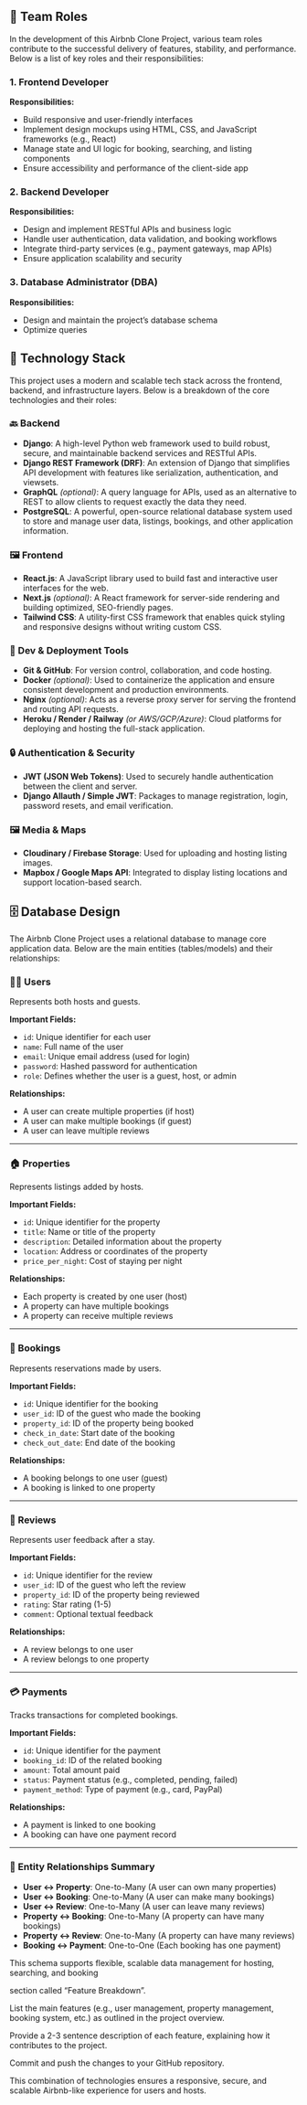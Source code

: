 ## 👥 Team Roles

In the development of this Airbnb Clone Project, various team roles contribute to the successful delivery of features, stability, and performance. Below is a list of key roles and their responsibilities:

### 1. Frontend Developer
**Responsibilities:**
- Build responsive and user-friendly interfaces
- Implement design mockups using HTML, CSS, and JavaScript frameworks (e.g., React)
- Manage state and UI logic for booking, searching, and listing components
- Ensure accessibility and performance of the client-side app

### 2. Backend Developer
**Responsibilities:**
- Design and implement RESTful APIs and business logic
- Handle user authentication, data validation, and booking workflows
- Integrate third-party services (e.g., payment gateways, map APIs)
- Ensure application scalability and security

### 3. Database Administrator (DBA)
**Responsibilities:**
- Design and maintain the project’s database schema
- Optimize queries

## 🧱 Technology Stack

This project uses a modern and scalable tech stack across the frontend, backend, and infrastructure layers. Below is a breakdown of the core technologies and their roles:

### 🔙 Backend

- **Django**: A high-level Python web framework used to build robust, secure, and maintainable backend services and RESTful APIs.
- **Django REST Framework (DRF)**: An extension of Django that simplifies API development with features like serialization, authentication, and viewsets.
- **GraphQL** *(optional)*: A query language for APIs, used as an alternative to REST to allow clients to request exactly the data they need.
- **PostgreSQL**: A powerful, open-source relational database system used to store and manage user data, listings, bookings, and other application information.

### 🖼️ Frontend

- **React.js**: A JavaScript library used to build fast and interactive user interfaces for the web.
- **Next.js** *(optional)*: A React framework for server-side rendering and building optimized, SEO-friendly pages.
- **Tailwind CSS**: A utility-first CSS framework that enables quick styling and responsive designs without writing custom CSS.

### 🧰 Dev & Deployment Tools

- **Git & GitHub**: For version control, collaboration, and code hosting.
- **Docker** *(optional)*: Used to containerize the application and ensure consistent development and production environments.
- **Nginx** *(optional)*: Acts as a reverse proxy server for serving the frontend and routing API requests.
- **Heroku / Render / Railway** *(or AWS/GCP/Azure)*: Cloud platforms for deploying and hosting the full-stack application.

### 🔒 Authentication & Security

- **JWT (JSON Web Tokens)**: Used to securely handle authentication between the client and server.
- **Django Allauth / Simple JWT**: Packages to manage registration, login, password resets, and email verification.

### 🖼️ Media & Maps

- **Cloudinary / Firebase Storage**: Used for uploading and hosting listing images.
- **Mapbox / Google Maps API**: Integrated to display listing locations and support location-based search.

## 🗄️ Database Design

The Airbnb Clone Project uses a relational database to manage core application data. Below are the main entities (tables/models) and their relationships:

### 🧑‍💼 Users
Represents both hosts and guests.

**Important Fields:**
- `id`: Unique identifier for each user
- `name`: Full name of the user
- `email`: Unique email address (used for login)
- `password`: Hashed password for authentication
- `role`: Defines whether the user is a guest, host, or admin

**Relationships:**
- A user can create multiple properties (if host)
- A user can make multiple bookings (if guest)
- A user can leave multiple reviews

---

### 🏠 Properties
Represents listings added by hosts.

**Important Fields:**
- `id`: Unique identifier for the property
- `title`: Name or title of the property
- `description`: Detailed information about the property
- `location`: Address or coordinates of the property
- `price_per_night`: Cost of staying per night

**Relationships:**
- Each property is created by one user (host)
- A property can have multiple bookings
- A property can receive multiple reviews

---

### 📆 Bookings
Represents reservations made by users.

**Important Fields:**
- `id`: Unique identifier for the booking
- `user_id`: ID of the guest who made the booking
- `property_id`: ID of the property being booked
- `check_in_date`: Start date of the booking
- `check_out_date`: End date of the booking

**Relationships:**
- A booking belongs to one user (guest)
- A booking is linked to one property

---

### 📝 Reviews
Represents user feedback after a stay.

**Important Fields:**
- `id`: Unique identifier for the review
- `user_id`: ID of the guest who left the review
- `property_id`: ID of the property being reviewed
- `rating`: Star rating (1-5)
- `comment`: Optional textual feedback

**Relationships:**
- A review belongs to one user
- A review belongs to one property

---

### 💳 Payments
Tracks transactions for completed bookings.

**Important Fields:**
- `id`: Unique identifier for the payment
- `booking_id`: ID of the related booking
- `amount`: Total amount paid
- `status`: Payment status (e.g., completed, pending, failed)
- `payment_method`: Type of payment (e.g., card, PayPal)

**Relationships:**
- A payment is linked to one booking
- A booking can have one payment record

---

### 🔗 Entity Relationships Summary

- **User ↔ Property**: One-to-Many (A user can own many properties)
- **User ↔ Booking**: One-to-Many (A user can make many bookings)
- **User ↔ Review**: One-to-Many (A user can leave many reviews)
- **Property ↔ Booking**: One-to-Many (A property can have many bookings)
- **Property ↔ Review**: One-to-Many (A property can have many reviews)
- **Booking ↔ Payment**: One-to-One (Each booking has one payment)

This schema supports flexible, scalable data management for hosting, searching, and booking


section called “Feature Breakdown”.

List the main features (e.g., user management, property management, booking system, etc.) as outlined in the project overview.

Provide a 2-3 sentence description of each feature, explaining how it contributes to the project.

Commit and push the changes to your GitHub repository.


This combination of technologies ensures a responsive, secure, and scalable Airbnb-like experience for users and hosts.

